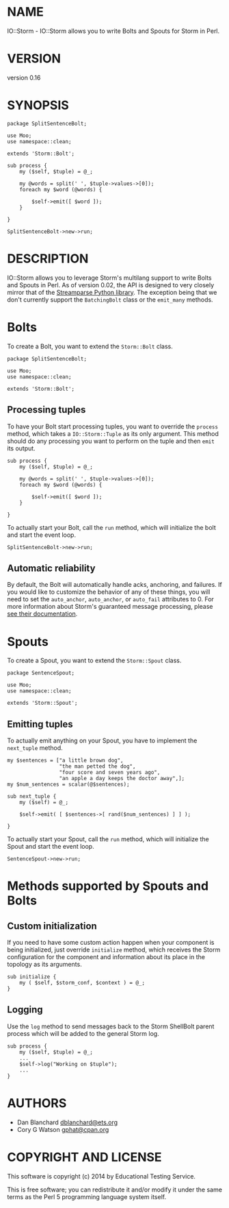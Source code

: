 # NAME

IO::Storm - IO::Storm allows you to write Bolts and Spouts for Storm in Perl.

# VERSION

version 0.16

# SYNOPSIS

    package SplitSentenceBolt;

    use Moo;
    use namespace::clean;

    extends 'Storm::Bolt';

    sub process {
        my ($self, $tuple) = @_;

        my @words = split(' ', $tuple->values->[0]);
        foreach my $word (@words) {

            $self->emit([ $word ]);
        }

    }

    SplitSentenceBolt->new->run;

# DESCRIPTION

IO::Storm allows you to leverage Storm's multilang support to write Bolts and
Spouts in Perl.  As of version 0.02, the API is designed to very closely mirror
that of the [Streamparse Python library](http://streamparse.readthedocs.org/en/latest/api.html).  The exception being that we don't currently support
the `BatchingBolt` class or the `emit_many` methods.

# Bolts

To create a Bolt, you want to extend the `Storm::Bolt` class.

    package SplitSentenceBolt;

    use Moo;
    use namespace::clean;

    extends 'Storm::Bolt';

## Processing tuples

To have your Bolt start processing tuples, you want to override the `process`
method, which takes a `IO::Storm::Tuple` as its only argument.  This method
should do any processing you want to perform on the tuple and then `emit` its
output.

    sub process {
        my ($self, $tuple) = @_;

        my @words = split(' ', $tuple->values->[0]);
        foreach my $word (@words) {

            $self->emit([ $word ]);
        }

    }

To actually start your Bolt, call the `run` method, which will initialize the
bolt and start the event loop.

    SplitSentenceBolt->new->run;

## Automatic reliability

By default, the Bolt will automatically handle acks, anchoring, and
failures.  If you would like to customize the behavior of any of these things,
you will need to set the `auto_anchor`, `auto_anchor`, or `auto_fail`
attributes to 0.  For more information about Storm's guaranteed message
processing, please [see their documentation](https://storm.incubator.apache.org/documentation/Guaranteeing-message-processing.html#what-is-storms-reliability-api).

# Spouts

To create a Spout, you want to extend the `Storm::Spout` class.

    package SentenceSpout;

    use Moo;
    use namespace::clean;

    extends 'Storm::Spout';

## Emitting tuples

To actually emit anything on your Spout, you have to implement the
`next_tuple` method.

    my $sentences = ["a little brown dog",
                     "the man petted the dog",
                     "four score and seven years ago",
                     "an apple a day keeps the doctor away",];
    my $num_sentences = scalar(@$sentences);

    sub next_tuple {
        my ($self) = @_;

        $self->emit( [ $sentences->[ rand($num_sentences) ] ] );

    }

To actually start your Spout, call the `run` method, which will initialize the
Spout and start the event loop.

    SentenceSpout->new->run;

# Methods supported by Spouts and Bolts

## Custom initialization

If you need to have some custom action happen when your component is being
initialized, just override `initialize` method, which receives the Storm
configuration for the component and information about its place in the topology
as its arguments.

    sub initialize {
        my ( $self, $storm_conf, $context ) = @_;
    }

## Logging

Use the `log` method to send messages back to the Storm ShellBolt parent
process which will be added to the general Storm log.

    sub process {
        my ($self, $tuple) = @_;
        ...
        $self->log("Working on $tuple");
        ...
    }

# AUTHORS

- Dan Blanchard <dblanchard@ets.org>
- Cory G Watson <gphat@cpan.org>

# COPYRIGHT AND LICENSE

This software is copyright (c) 2014 by Educational Testing Service.

This is free software; you can redistribute it and/or modify it under
the same terms as the Perl 5 programming language system itself.

